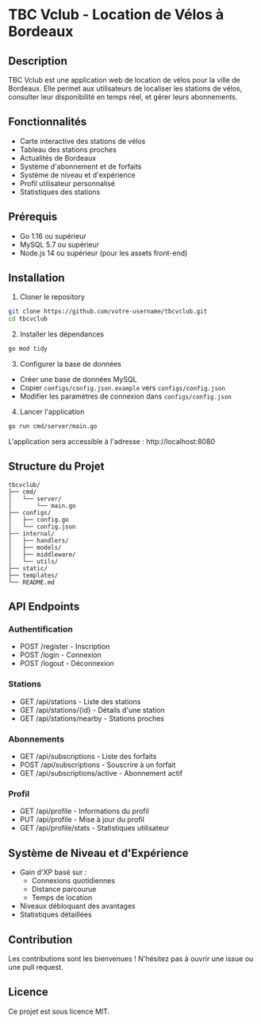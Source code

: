 # TBC Vclub - Location de Vélos à Bordeaux

## Description
TBC Vclub est une application web de location de vélos pour la ville de Bordeaux. Elle permet aux utilisateurs de localiser les stations de vélos, consulter leur disponibilité en temps réel, et gérer leurs abonnements.

## Fonctionnalités
- Carte interactive des stations de vélos
- Tableau des stations proches
- Actualités de Bordeaux
- Système d'abonnement et de forfaits
- Système de niveau et d'expérience
- Profil utilisateur personnalisé
- Statistiques des stations

## Prérequis
- Go 1.16 ou supérieur
- MySQL 5.7 ou supérieur
- Node.js 14 ou supérieur (pour les assets front-end)

## Installation

1. Cloner le repository
```bash
git clone https://github.com/votre-username/tbcvclub.git
cd tbcvclub
```

2. Installer les dépendances
```bash
go mod tidy
```

3. Configurer la base de données
- Créer une base de données MySQL
- Copier `configs/config.json.example` vers `configs/config.json`
- Modifier les paramètres de connexion dans `configs/config.json`

4. Lancer l'application
```bash
go run cmd/server/main.go
```

L'application sera accessible à l'adresse : http://localhost:8080

## Structure du Projet
```
tbcvclub/
├── cmd/
│   └── server/
│       └── main.go
├── configs/
│   ├── config.go
│   └── config.json
├── internal/
│   ├── handlers/
│   ├── models/
│   ├── middleware/
│   └── utils/
├── static/
├── templates/
└── README.md
```

## API Endpoints

### Authentification
- POST /register - Inscription
- POST /login - Connexion
- POST /logout - Déconnexion

### Stations
- GET /api/stations - Liste des stations
- GET /api/stations/{id} - Détails d'une station
- GET /api/stations/nearby - Stations proches

### Abonnements
- GET /api/subscriptions - Liste des forfaits
- POST /api/subscriptions - Souscrire à un forfait
- GET /api/subscriptions/active - Abonnement actif

### Profil
- GET /api/profile - Informations du profil
- PUT /api/profile - Mise à jour du profil
- GET /api/profile/stats - Statistiques utilisateur

## Système de Niveau et d'Expérience
- Gain d'XP basé sur :
  - Connexions quotidiennes
  - Distance parcourue
  - Temps de location
- Niveaux débloquant des avantages
- Statistiques détaillées

## Contribution
Les contributions sont les bienvenues ! N'hésitez pas à ouvrir une issue ou une pull request.

## Licence
Ce projet est sous licence MIT. 